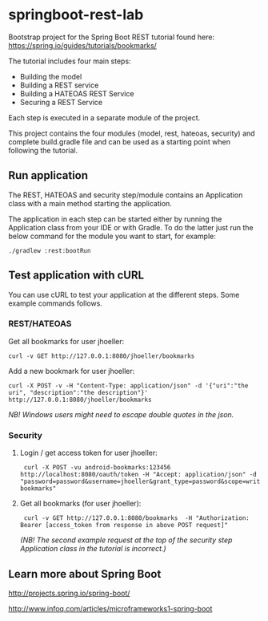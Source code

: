 # springboot-rest-lab
Bootstrap project for the Spring Boot REST tutorial found here: https://spring.io/guides/tutorials/bookmarks/

The tutorial includes four main steps:

* Building the model
* Building a REST service
* Building a HATEOAS REST Service
* Securing a REST Service

Each step is executed in a separate module of the project.

This project contains the four modules (model, rest, hateoas, security) and complete build.gradle file and can be used as a starting point when following the tutorial.

## Run application
The REST, HATEOAS and security step/module contains an Application class with a main method starting the application.

The application in each step can be started either by running the Application class from your IDE or with Gradle. To do the latter just run the below command for the module you want to start, for example:

    ./gradlew :rest:bootRun

## Test application with cURL
You can use cURL to test your application at the different steps. Some example commands follows.

### REST/HATEOAS

Get all bookmarks for user jhoeller:

    curl -v GET http://127.0.0.1:8080/jhoeller/bookmarks

Add a new bookmark for user jhoeller:

    curl -X POST -v -H "Content-Type: application/json" -d '{"uri":"the uri", "description":"the description"}' http://127.0.0.1:8080/jhoeller/bookmarks

*NB! Windows users might need to escape double quotes in the json.*

### Security

1. Login / get access token for user jhoeller:

        curl -X POST -vu android-bookmarks:123456 http://localhost:8080/oauth/token -H "Accept: application/json" -d "password=password&username=jhoeller&grant_type=password&scope=write&client_secret=123456&client_id=android-bookmarks"

2. Get all bookmarks (for user jhoeller):

        curl -v GET http://127.0.0.1:8080/bookmarks  -H "Authorization: Bearer [access_token from response in above POST request]"

    *(NB! The second example request at the top of the security step Application class in the tutorial is incorrect.)*

## Learn more about Spring Boot
http://projects.spring.io/spring-boot/

http://www.infoq.com/articles/microframeworks1-spring-boot
